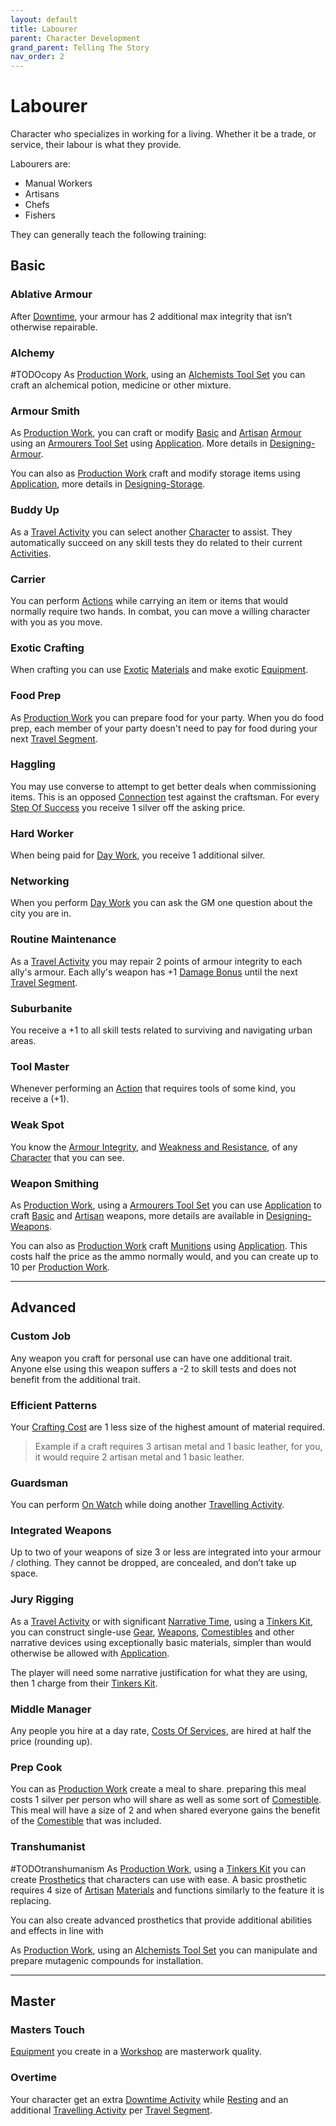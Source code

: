 ```yaml
---
layout: default
title: Labourer
parent: Character Development
grand_parent: Telling The Story
nav_order: 2
---
```

# Labourer
Character who specializes in working for a living. Whether it be a trade, or service, their labour is what they provide.

Labourers are: 
* Manual Workers
* Artisans
* Chefs
* Fishers

They can generally teach the following training:

## Basic
### Ablative Armour
After [Downtime](Telling-The-Story#Downtime), your armour has 2 additional max integrity that isn’t otherwise repairable.

### Alchemy
#TODOcopy 
As [Production Work](Activities#Production%20Work), using an [Alchemists Tool Set](Example-Gear#Alchemists%20Tool%20Set) you can craft an alchemical potion, medicine or other mixture.

### Armour Smith
As [Production Work](Activities#Production%20Work), you can craft or modify [Basic](Designing-Armour#Basic) and [Artisan](Designing-Armour#Artisan) [Armour](Armour) using an [Armourers Tool Set](Example-Gear#Armourers%20Tool%20Set) using [Application](Intelligence#Application). More details in [Designing-Armour](Designing-Armour).

You can also as [Production Work](Activities#Production%20Work) craft and modify storage items using [Application](Intelligence#Application), more details in [Designing-Storage](Designing-Storage).

### Buddy Up
As a [Travel Activity](Activities#Travel%20Activity) you can select another [Character](Terminology#Character) to assist. They automatically succeed on any skill tests they do related to their current [Activities](Activities).

### Carrier
You can perform [Actions](Terminology#Action) while carrying an item or items that would normally require two hands. In combat, you can move a willing character with you as you move.

### Exotic Crafting
When crafting you can use [Exotic](Materials#Exotic) [Materials](Materials) and make exotic [Equipment](Equipment).

### Food Prep
As [Production Work](Activities#Production%20Work) you can prepare food for your party. When you do food prep, each member of your party doesn't need to pay for food during your next [Travel Segment](Telling-The-Story#Travel%20Segment).

### Haggling
You may use converse to attempt to get better deals when commissioning items. This is an opposed [Connection](Communication#Connection) test against the craftsman. For every [Step Of Success](Skills#Step%20Of%20Success) you receive 1 silver off the asking price.

### Hard Worker
When being paid for [Day Work](Activities#Day%20Work), you receive 1 additional silver.

### Networking
When you perform [Day Work](Activities#Day%20Work) you can ask the GM one question about the city you are in.

### Routine Maintenance
As a [Travel Activity](Activities#Travel%20Activity) you may repair 2 points of armour integrity to each ally's armour. Each ally's weapon has +1 [Damage Bonus](Weapons#Damage%20Bonus) until the next [Travel Segment](Telling-The-Story#Travel%20Segment).

### Suburbanite
You receive a +1 to all skill tests related to surviving and navigating urban areas.
### Tool Master
Whenever performing an [Action](Terminology#Action) that requires tools of some kind, you receive a (+1).

### Weak Spot
You know the [Armour Integrity](Armour#Armour%20Integrity), and [Weakness and Resistance](Armour#Weakness%20and%20Resistance), of any [Character](Terminology#Character) that you can see.

### Weapon Smithing
As [Production Work](Activities#Production%20Work), using a [Armourers Tool Set](Example-Gear#Armourers%20Tool%20Set) you can use [Application](Intelligence#Application) to craft [Basic](Designing-Weapons#Basic) and [Artisan](Designing-Weapons#Artisan) weapons, more details are available in [Designing-Weapons](Designing-Weapons). 

You can also as [Production Work](Activities#Production%20Work) craft [Munitions](Comestibles#Munitions) using [Application](Intelligence#Application). This costs half the price as the ammo normally would, and you can create up to 10 per [Production Work](Activities#Production%20Work).





---

## Advanced

### Custom Job
Any weapon you craft for personal use can have one additional trait. Anyone else using this weapon suffers a -2 to skill tests and does not benefit from the additional trait.

### Efficient Patterns
Your [Crafting Cost](Terminology#Crafting%20Cost) are 1 less size of the highest amount of material required.

> Example if a craft requires 3 artisan metal and 1 basic leather, for you, it would require 2 artisan metal and 1 basic leather.

### Guardsman
You can perform [On Watch](Activities#On%20Watch) while doing another [Travelling Activity](Activities#Travelling%20Activity).

### Integrated Weapons
Up to two of your weapons of size 3 or less are integrated into your armour / clothing. They cannot be dropped, are concealed, and don’t take up space.

### Jury Rigging
As a [Travel Activity](Activities#Travel%20Activity) or with significant [Narrative Time](Telling-The-Story#Narrative%20Time), using a [Tinkers Kit](Example-Gear#Tinkers%20Kit), you can construct single-use [Gear](Gear), [Weapons](Weapons), [Comestibles](Comestibles) and other narrative devices using exceptionally basic materials, simpler than would otherwise be allowed with [Application](Intelligence#Application).

The player will need some narrative justification for what they are using, then 1 charge from their [Tinkers Kit](Example-Gear#Tinkers%20Kit).

### Middle Manager
Any people you hire at a day rate, [Costs Of Services](Services#Costs%20Of%20Services), are hired at half the price (rounding up).

### Prep Cook
You can as [Production Work](Activities#Production%20Work) create a meal to share. preparing this meal costs 1 silver per person who will share as well as some sort of [Comestible](Comestibles). This meal will have a size of 2 and when shared everyone gains the benefit of the [Comestible](Comestibles) that was included.

### Transhumanist
#TODOtranshumanism
As [Production Work](Activities#Production%20Work), using a [Tinkers Kit](Example-Gear#Tinkers%20Kit) you can create [Prosthetics](Character-Development#Prosthetics) that characters can use with ease. A basic prosthetic requires 4 size of [Artisan](Materials#Artisan) [Materials](Materials) and functions similarly to the feature it is replacing.

You can also create advanced prosthetics that provide additional abilities and effects in line with 

As [Production Work](Activities#Production%20Work), using an [Alchemists Tool Set](Example-Gear#Alchemists%20Tool%20Set) you can manipulate and prepare mutagenic compounds for installation.



---

## Master

### Masters Touch
[Equipment](Equipment) you create in a [Workshop](Example-Infrastructure#Workshop) are masterwork quality.

### Overtime
Your character get an extra [Downtime Activity](Activities#Downtime%20Activity) while [Resting](Telling-The-Story#Downtime) and an additional [Travelling Activity](Activities#Travelling%20Activity) per [Travel Segment](Telling-The-Story#Travel%20Segment).
